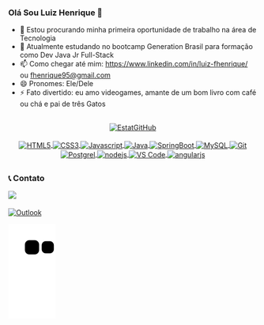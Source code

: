 ### Olá Sou Luiz Henrique 👋


- 🔭 Estou procurando minha primeira oportunidade de trabalho na área de Tecnologia
- 🌱 Atualmente estudando no bootcamp Generation Brasil  para formação como Dev Java Jr Full-Stack
- 📫 Como chegar até mim: https://www.linkedin.com/in/luiz-fhenrique/ ou fhenrique95@gmail.com
- 😄 Pronomes: Ele/Dele
- ⚡ Fato divertido: eu amo videogames, amante de um bom livro com café ou chá e pai de três Gatos

<div align="center"><br>
  
  <a href="https://github.com/LuiizHenrique" >
    <img src="https://github-readme-stats.vercel.app/api?username=LuiizHenrique&show_icons=true&theme=dark&hide_border=true&locale=pt-br&hide_title=true" alt="EstatGitHub" height="150">
  <!--  <img src="https://github-readme-stats.vercel.app/api/top-langs/?username=LuiizHenrique&layout=compact&langs_count=20&theme=dark&hide_border=true&locale=pt-br" alt="LingUsadas" height="150">-->
  </a>
</div>

<div align="center"><br>
  
  <a href="https://github.com/LuiizHenrique">
    <img src="https://cdn.jsdelivr.net/gh/devicons/devicon/icons/html5/html5-plain.svg" alt="HTML5" height="46" width="65" align="center">
    <img src="https://cdn.jsdelivr.net/gh/devicons/devicon/icons/css3/css3-plain.svg" alt="CSS3" height="46" width="65" align="center">
    <img src="https://cdn.jsdelivr.net/gh/devicons/devicon/icons/javascript/javascript-plain.svg" alt="Javascript" height="46" width="65" align="center">
    <img src="https://cdn.jsdelivr.net/gh/devicons/devicon/icons/java/java-original.svg" alt="Java" height="46" width="65" align="center">
    <img src="https://cdn.jsdelivr.net/gh/devicons/devicon/icons/spring/spring-original.svg" alt="SpringBoot" height="46" width="65" align="center">
    <img src="https://cdn.jsdelivr.net/gh/devicons/devicon/icons/mysql/mysql-original-wordmark.svg" alt="MySQL" height="80" align="center">
    <img src="https://cdn.jsdelivr.net/gh/devicons/devicon/icons/git/git-original.svg" alt="Git" height="46" width="65" align="center">
   <img src="https://cdn.jsdelivr.net/gh/devicons/devicon/icons/postgresql/postgresql-original-wordmark.svg"  alt="Postgrel" height="46" width="65" align="center"> 
    <img src="https://cdn.jsdelivr.net/gh/devicons/devicon/icons/nodejs/nodejs-original.svg"  alt="nodejs" height="46" width="65" align="center">
    <img src="https://cdn.jsdelivr.net/gh/devicons/devicon/icons/vscode/vscode-original.svg" alt="VS Code" height="46" width="65" align="center">
    <img src="https://cdn.jsdelivr.net/gh/devicons/devicon/icons/angularjs/angularjs-original.svg"  alt="angularjs " height="46" width="65" align="center" />
<!--<img src="https://cdn.jsdelivr.net/gh/devicons/devicon/icons/github/github-original.svg" alt="github" height="46" width="65" align="center" /> -->
  </a>
  
</div>

##
  
   ##
  
  <div> 
   <h3>📞 Contato</h3>

  <a href="https://www.linkedin.com/in/luiz-fhenrique/" target="_blank"><img src="https://img.shields.io/badge/-LinkedIn-%230077B5?style=for-the-badge&logo=linkedin&logoColor=white" target="_blank"></a> 
  
   <a href="mailto:luizfeliipe@outlook.com.br" target="_blank">
    <img src="https://img.shields.io/badge/Microsoft_Outlook-0078D4?style=for-the-badge&logo=microsoft-outlook&logoColor=white" alt="Outlook" align="center">
  </a>
 
  ![Snake animation](https://github.com/rafaballerini/rafaballerini/blob/output/github-contribution-grid-snake.svg)
 
</div>
